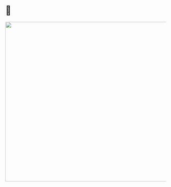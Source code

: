# :turtle: <img src="https://komarev.com/ghpvc/?username=Tedejer" alt="" align="center" />

<a href="https://wakatime.com"
      ><img
        style="height: 500px; width: 620px"
        src="https://wakatime.com/share/@e48fee3e-ead5-429e-880c-36c0316e81d5/0274e239-2692-49e2-b799-30f086a9ac9a.png"
    /></a>
